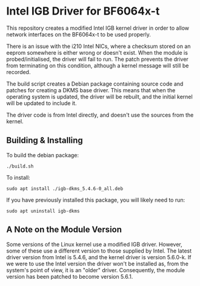 Intel IGB Driver for BF6064x-t
==============================

This repository creates a modified Intel IGB kernel driver in order to allow
network interfaces on the BF6064x-t to be used properly. 

There is an issue with the i210 Intel NICs, where a checksum stored on an eeprom
somewhere is either wrong or doesn't exist. When the module is
probed/initialised, the driver will fail to run. The patch prevents the driver
from terminating on this condition, although a kernel message will still be
recorded.

The build script creates a Debian package containing source code and patches for
creating a DKMS base driver. This means that when the operating system is
updated, the driver will be rebuilt, and the initial kernel will be updated to
include it.

The driver code is from Intel directly, and doesn't use the sources from the
kernel.


Building & Installing
---------------------

To build the debian package:

    ./build.sh

To install:

    sudo apt install ./igb-dkms_5.4.6-0_all.deb

If you have previously installed this package, you will likely need to run:

    sudo apt uninstall igb-dkms


A Note on the Module Version
----------------------------

Some versions of the Linux kernel use a modified IGB driver. However, some of
these use a different version to those supplied by Intel. The latest driver 
version from Intel is 5.4.6, and the kernel driver is version 5.6.0-k. If we were
to use the Intel version the driver won't be installed as, from the system's
point of view, it is an "older" driver. Consequently, the module version has 
been patched to become version 5.6.1.